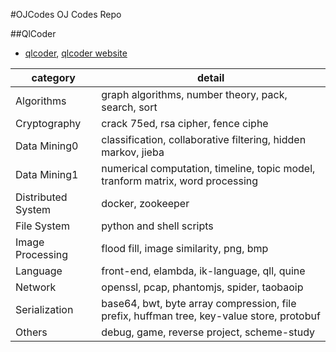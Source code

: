 #OJCodes
OJ Codes Repo

##QlCoder

- [qlcoder](qlcoder), [qlcoder website](http://www.qlcoder.com/home)

category | detail
--- | ---
Algorithms | graph algorithms, number theory, pack, search, sort
Cryptography | crack 75ed, rsa cipher, fence ciphe
Data Mining0 | classification, collaborative filtering, hidden markov, jieba
Data Mining1 | numerical computation, timeline, topic model, tranform matrix, word processing
Distributed System | docker, zookeeper
File System | python and shell scripts
Image Processing | flood fill, image similarity, png, bmp
Language | front-end, elambda, ik-language, qll, quine 
Network | openssl, pcap, phantomjs, spider, taobaoip
Serialization | base64, bwt, byte array compression, file prefix, huffman tree, key-value store, protobuf
Others | debug, game, reverse project, scheme-study
